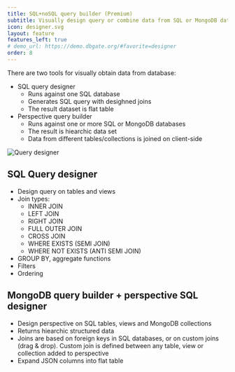 ```yaml
---
title: SQL+noSQL query builder (Premium)
subtitle: Visually design query or combine data from SQL or MongoDB databases
icon: designer.svg
layout: feature
features_left: true
# demo_url: https://demo.dbgate.org/#favorite=designer
order: 8
---
```


There are two tools for visually obtain data from database:
- SQL query designer
  - Runs against one SQL database
  - Generates SQL query with desighned joins
  - The result dataset is flat table
- Perspective query builder
  - Runs against one or more SQL or MongoDB databases
  - The result is hiearchic data set
  - Data from different tables/collections is joined on client-side

![Query designer](/assets/screenshots/querydesigner.png)

## SQL Query designer

- Design query on tables and views
- Join types:
  * INNER JOIN
  * LEFT JOIN
  * RIGHT JOIN
  * FULL OUTER JOIN
  * CROSS JOIN
  * WHERE EXISTS (SEMI JOIN)
  * WHERE NOT EXISTS (ANTI SEMI JOIN)
- GROUP BY, aggregate functions
- Filters
- Ordering
 
## MongoDB query builder + perspective SQL designer

- Design perspective on SQL tables, views and MongoDB collections
- Returns hiearchic structured data
- Joins are based on foreign keys in SQL databases, or on custom joins (drag & drop). Custom join is defined between any table, view or collection added to perspective
- Expand JSON columns into flat table
